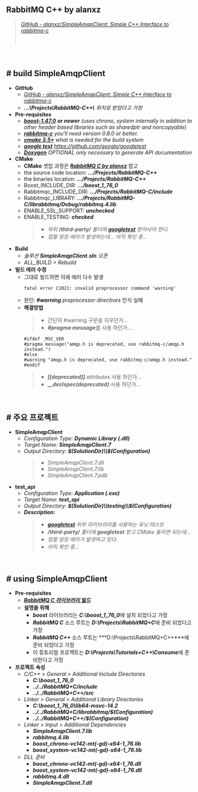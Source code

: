 ## RabbitMQ C++ by alanxz
> [*GitHub - alanxz/SimpleAmqpClient: Simple C++ Interface to rabbitmq-c*](https://github.com/alanxz/SimpleAmqpClient)
>
> ‌

　

## # build SimpleAmqpClient

- **GitHub**
    - [*GitHub - alanxz/SimpleAmqpClient: Simple C++ Interface to rabbitmq-c*](https://github.com/alanxz/SimpleAmqpClient)
    - ***...\Projects\RabbitMQ-C++\\*** *위치로 받았다고 가정*
- **Pre-requisites**
    - [***boost-1.47.0***](http://www.boost.org/) ***or newer*** *(uses chrono, system internally in addition to other header based libraries such as sharedptr and noncopyable)*
    - [***rabbitmq-c***](http://github.com/alanxz/rabbitmq-c) *you'll need version 0.8.0 or better.*
    - [***cmake 3.5+***](http://www.cmake.org/) *what is needed for the build system*
    - [***google test***](https://github.com/google/googletest) *https://github.com/google/googletest*
    - [***Doxygen***](http://www.stack.nl/~dimitri/doxygen/) *OPTIONAL only necessary to generate API documentation*
- **CMake**
    - **CMake** 셋업 과정은 [***RabbitMQ C by alanxz***](https://github.com/icodes-studio/wiki/blob/main/STUDY%2BRND/RabbitMQ/Tutorials/C/Tutorial%2000%20-%20Setup.md) 참고
    - the source code location: ***.../Projects/RabbitMQ-C++***
    - the binaries location: ***.../Projects/RabbitMQ-C++***
    - Boost_INCLUDE_DIR: ***.../boost_1_76_0***
    - Rabbitmqc_INCLUDE_DIR: ***.../Projects/RabbitMQ-C/include***
    - Rabbitmqc_LIBRARY: ***.../Projects/RabbitMQ-C/librabbitmq/Debug/rabbitmq.4.lib***
    - ENABLE_SSL_SUPPORT: ***unchecked***
    - ENABLE_TESTING: ***checked***
        > - *하위 **/third-party/** 폴더에* [***googletest***](https://github.com/google/googletest) *받아놔야 한다.*
        > - *컴팔 링킹 에러가 발생하는데... 아직 확인 중...*
- **Build**
    - *솔루션 **SimpleAmqpClient.sln** 오픈*
    - *ALL_BUILD > Rebuild*
- **빌드 에러 수정**
    - 그대로 빌드하면 아래 에러 다수 발생
        ```
        fatal error C1021: invalid preprocessor command 'warning'
        ```
    - 원인: ***#warning*** *preprocessor directives* 인식 실패
    - **해결방법**
        > - 간단히 #warning 구문을 지우던가...
        > - ***#pragma message***를 사용 하던가...
        ```
        #ifdef _MSC_VER
        #pragma message("amqp.h is deprecated, use rabbitmq-c/amqp.h instead.")
        #else
        #warning "amqp.h is deprecated, use rabbitmq-c/amqp.h instead."
        #endif
        ```
        > - ***[[deprecated]]*** *attributes* 사용 하던가...
        > - ***__declspec(deprecated)*** 사용 하던가...


　

## # 주요 프로젝트

- **SimpleAmqpClient**
    - *Configuration Type:* ***Dynamic Library (.dll)***
    - *Target Name:* ***SimpleAmqpClient.7***
    - *Output Directory:* ***$(SolutionDir)\\$(Configuration)***
        > - *SimpleAmqpClient.7.dll*
        > - *SimpleAmqpClient.7.lib*
        > - *SimpleAmqpClient.7.pdb*
- **test_api**
    - *Configuration Type:* ***Application (.exe)***
    - *Target Name:* ***test_api***
    - *Output Directory:* ***$(SolutionDir)\\testing\\$(Configuration)***
    - ***Description:***
        > - [***googletest***](https://github.com/google/googletest) *외부 라이브러리를 사용하는 유닛 테스트*
        > - ***/third-party/*** *폴더에* ***googletest*** *받고 CMake 돌리면 되는데...*
        > - *컴팔 링킹 에러가 발생하고 있다.*
        > - *아직 확인 중...*


　

## # using SimpleAmqpClient

- **Pre-requisites**
    - [***RabbitMQ C 라이브러리 빌드***](https://github.com/icodes-studio/wiki/blob/main/STUDY%2BRND/RabbitMQ/Tutorials/C/Tutorial%2000%20-%20Setup.md)
    - **설명을 위해**
        - ***boost*** 라이브러리는 ***C:\boost_1_76_0***에 설치 되었다고 가정
        - ***RabbitMQ C*** 소스 루트는 ***D:\Projects\RabbitMQ+C***에 준비 되었다고 가정
        - ***RabbitMQ C++*** 소스 루트는 ***D:\Projects\RabbitMQ+C++***에 준비 되었다고 가정
        - 이 튜토리얼 프로젝트는 ***D:\Projects\Tutorials+C++\Consume***에 준비한다고 가정
- **프로젝트 속성**
  - *C/C++ > General > Additional Include Directories*
    - ***C:\boost_1_76_0***
    - ***../../RabbitMQ+C/include***
    - ***../../RabbitMQ+C++/src***
  - *Linker > General > Additional Library Directories*
    - ***C:\boost_1_76_0\lib64-msvc-14.2***
    - ***../../RabbitMQ+C/librabbitmq/$(Configuration)***
    - ***../../RabbitMQ+C++/$(Configuration)***
  - *Linker > Input > Additional Dependencies*
    - ***SimpleAmqpClient.7.lib***
    - ***rabbitmq.4.lib***
    - ***boost_chrono-vc142-mt(-gd)-x64-1_76.lib***
    - ***boost_system-vc142-mt(-gd)-x64-1_76.lib***
  - *DLL 준비*
    - ***boost_chrono-vc142-mt(-gd)-x64-1_76.dll***
    - ***boost_system-vc142-mt(-gd)-x64-1_76.dll***
    - ***rabbitmq.4.dll***
    - ***SimpleAmqpClient.7.dll***
